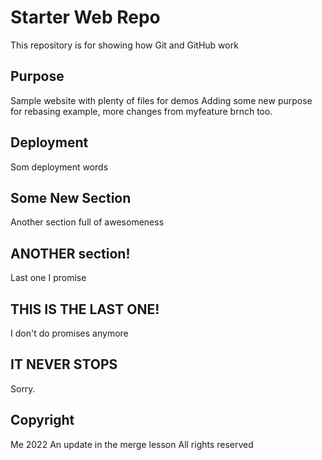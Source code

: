 # Starter Web Repo

This repository is for showing how Git and GitHub work

## Purpose

Sample website with plenty of files for demos
Adding some new purpose for rebasing example, more changes from myfeature brnch too.

## Deployment
Som deployment words

## Some New Section
Another section full of awesomeness

## ANOTHER section!
Last one I promise

## THIS IS THE LAST ONE!
I don't do promises anymore

## IT NEVER STOPS
Sorry.

## Copyright
Me 2022
An update in the merge lesson
All rights reserved